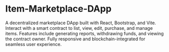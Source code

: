 # Item-Marketplace-DApp
 A decentralized marketplace DApp built with React, Bootstrap, and Vite. Interact with a smart contract to list, view, edit, purchase, and manage items. Features include generating reports, withdrawing funds, and viewing the contract owner. Fully responsive and blockchain-integrated for seamless user experience. 

